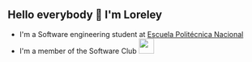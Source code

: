
## Hello everybody 👋 I'm Loreley
- I'm a Software engineering student at [Escuela Politécnica Nacional](https://www.epn.edu.ec/)
- I'm a member of the Software Club 
<img height="30" with="30" src="https://pps.whatsapp.net/v/t61.24694-24/189662945_971187550359952_1293444546117867707_n.jpg?ccb=11-4&oh=b4270af7b8071648c5032debd889a094&oe=60D3BA5F"></img>


